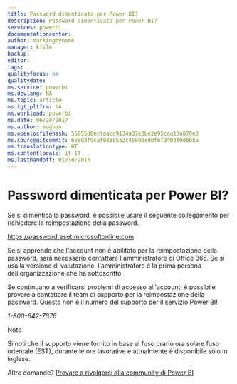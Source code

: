 ```yaml
---
title: Password dimenticata per Power BI?
description: Password dimenticata per Power BI?
services: powerbi
documentationcenter: 
author: markingmyname
manager: kfile
backup: 
editor: 
tags: 
qualityfocus: no
qualitydate: 
ms.service: powerbi
ms.devlang: NA
ms.topic: article
ms.tgt_pltfrm: NA
ms.workload: powerbi
ms.date: 06/28/2017
ms.author: maghan
ms.openlocfilehash: 55855d8ecfaacd9134a37e3be2e95caa13a070e3
ms.sourcegitcommit: 6e693f9caf98385a2c45890cd0fbf2403f0dbb8a
ms.translationtype: HT
ms.contentlocale: it-IT
ms.lasthandoff: 01/30/2018
---
```

# <a name="forgot-your-password-for-power-bi"></a>Password dimenticata per Power BI?
Se si dimentica la password, è possibile usare il seguente collegamento per richiedere la reimpostazione della password.

<https://passwordreset.microsoftonline.com>

Se si apprende che l'account non è abilitato per la reimpostazione della password, sarà necessario contattare l'amministratore di Office 365. Se si usa la versione di valutazione, l'amministratore è la prima persona dell'organizzazione che ha sottoscritto.

Se continuano a verificarsi problemi di accesso all'account, è possibile provare a contattare il team di supporto per la reimpostazione della password. Questo non è il numero del supporto per il servizio Power BI!

*1-800-642-7676*

> [!NOTE]
> Si noti che il supporto viene fornito in base al fuso orario ora solare fuso orientale (EST), durante le ore lavorative e attualmente è disponibile solo in inglese.
> 
> 

Altre domande? [Provare a rivolgersi alla community di Power BI](http://community.powerbi.com/)

